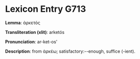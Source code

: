 # Lexicon Entry G713

**Lemma**: ἀρκετός

**Transliteration (xlit)**: arketós

**Pronunciation**: ar-ket-os'

**Description**:
from ἀρκέω; satisfactory:--enough, suffice (-ient).
